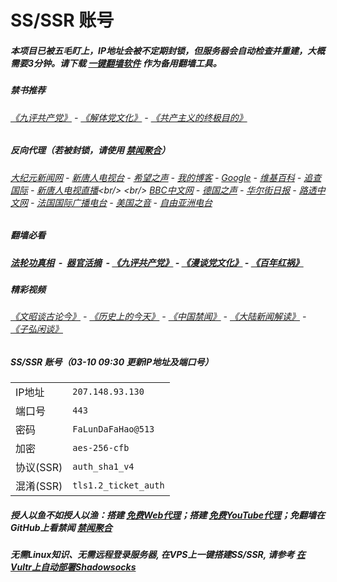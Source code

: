 # SS/SSR 账号 

##### 本项目已被五毛盯上，IP地址会被不定期封锁，但服务器会自动检查并重建，大概需要3分钟。请下载 [一键翻墙软件](https://github.com/gfw-breaker/nogfw/blob/master/README.md?a01) 作为备用翻墙工具。

##### 禁书推荐
###### [《九评共产党》](https://github.com/gfw-breaker/9ping.md) - [《解体党文化》](https://github.com/gfw-breaker/jtdwh.md) - [《共产主义的终极目的》](https://github.com/gfw-breaker/gczydzjmd.md)

##### 反向代理（若被封锁，请使用 [禁闻聚合](https://github.com/gfw-breaker/banned-news/blob/master/README.md?a01)）
######  [大纪元新闻网](http://207.148.93.130:10080/) - [新唐人电视台](http://207.148.93.130:8000/) - [希望之声](http://104.238.181.90:8200) - [我的博客](http://207.148.93.130:10000/) - [Google](http://207.148.93.130:8888/search?q=425事件) - [维基百科](http://207.148.93.130:8100/wiki/喬高-麥塔斯調查報告) - [追查国际](http://104.238.181.90:10010) - [新唐人电视直播](http://207.148.93.130:)<br/> <br/> [BBC中文网](http://104.238.181.90:9100/zhongwen/simp) - [德国之声](http://104.238.181.90:9200/zh/在线报导/s-9058?&zhongwen=simp) - [华尔街日报](http://104.238.181.90:9300) - [路透中文网](http://104.238.181.90:9500/) - [法国国际广播电台](http://104.238.181.90:9600/) - [美国之音](http://104.238.181.90:9700/)  - [自由亚洲电台](http://104.238.181.90:9800/) 

##### 翻墙必看
##### [法轮功真相](http://207.148.93.130:10000/videos/truth.html) &nbsp;-&nbsp; [器官活摘](http://207.148.93.130:10000/videos/res/Organs/) &nbsp;- [《九评共产党》](http://207.148.93.130:10000/videos/jiuping/) - [《漫谈党文化》](http://207.148.93.130:10000/videos/mtdwh/) - [《百年红祸》](http://207.148.93.130:10000/videos/bnhh/) 

##### 精彩视频
###### [《文昭谈古论今》](http://207.148.93.130/wenzhao/) - [《历史上的今天》](http://207.148.93.130/today-in-history/) - [《中国禁闻》](http://207.148.93.130/ntdtv-news/) - [《大陆新闻解读》](http://207.148.93.130/ntdtv-comedy/) - [《子弘闲谈》](http://207.148.93.130/zihongxiantan/)
 
##### SS/SSR 账号（03-10 09:30 更新IP地址及端口号）
|||
|-|-|
|IP地址|`207.148.93.130`|
|端口号|`443` |
|密码|`FaLunDaFaHao@513`|  
|加密|`aes-256-cfb`|
|协议(SSR) |`auth_sha1_v4`|  
|混淆(SSR) |`tls1.2_ticket_auth`|  

##### 授人以鱼不如授人以渔：搭建 [免费Web代理](https://github.com/no-gfw/heroku-node-proxy#--end--)；搭建 [免费YouTube代理](https://github.com/gfw-breaker/you2php-heroku#--end--)；免翻墙在GitHub上看禁闻 [禁闻聚合](https://github.com/gfw-breaker/banned-news/blob/master/README.md?a01)

##### 无需Linux知识、无需远程登录服务器, 在VPS上一键搭建SS/SSR, 请参考 [在Vultr上自动部署Shadowsocks](https://gfw-breaker.win/vultr%e9%83%a8%e7%bd%b2ss/) 
